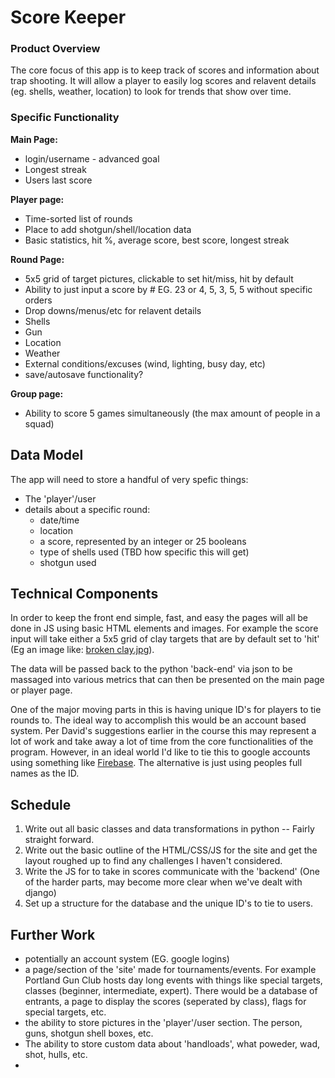 # **Score Keeper**

### Product Overview
The core focus of this app is to keep track of scores and information about trap shooting. It will allow a player to easily log scores and relavent details (eg. shells, weather, location) to look for trends that show over time. 

### Specific Functionality

**Main Page:**
  * login/username - advanced goal
  * Longest streak
  * Users last score

**Player page:**
  * Time-sorted list of rounds
  * Place to add shotgun/shell/location data
  * Basic statistics, hit %, average score, best score, longest streak

**Round Page:**
  * 5x5 grid of target pictures, clickable to set hit/miss, hit by default
  * Ability to just input a score by # EG. 23 or 4, 5, 3, 5, 5 without specific orders
  * Drop downs/menus/etc for relavent details
   * Shells
   * Gun
   * Location
   * Weather
   * External conditions/excuses (wind, lighting, busy day, etc)
   * save/autosave functionality?

**Group page:**
 * Ability to score 5 games simultaneously (the max amount of people in a squad)

## Data Model
The app will need to store a handful of very spefic things:
 * The 'player'/user
 * details about a specific round:
   * date/time
   * location
   * a score, represented by an integer or 25 booleans
   * type of shells used (TBD how specific this will get)
   * shotgun used

## Technical Components
In order to keep the front end simple, fast, and easy the pages will all be done in JS using basic HTML elements and images. For example the score input will take either a 5x5 grid of clay targets that are by default set to 'hit' (Eg an image like: [broken clay.jpg](http://mickleyhall.com/wp-content/uploads/2015/05/clay-pigeon-shooting.jpg)).

The data will be passed back to the python 'back-end' via json to be massaged into various metrics that can then be presented on the main page or player page. 

One of the major moving parts in this is having unique ID's for players to tie rounds to. The ideal way to accomplish this would be an account based system. Per David's suggestions earlier in the course this may represent a lot of work and take away a lot of time from the core functionalities of the program. However, in an ideal world I'd like to tie this to google accounts using something like [Firebase](https://firebase.google.com/docs/auth/). The alternative is just using peoples full names as the ID. 


## Schedule

1. Write out all basic classes and data transformations in python -- Fairly straight forward.
2. Write out the basic outline of the HTML/CSS/JS for the site and get the layout roughed up to find any challenges I haven't considered.
3. Write the JS for to take in scores communicate with the 'backend' (One of the harder parts, may become more clear when we've dealt with django)
4. Set up a structure for the database and the unique ID's to tie to users.


## Further Work

*  potentially an account system (EG. google logins)
*  a page/section of the 'site' made for tournaments/events.
  For example Portland Gun Club hosts day long events with things like special targets, classes (beginner, intermediate, expert). There would be a database of entrants, a page to display the scores (seperated by class), flags for special targets, etc. 
* the ability to store pictures in the 'player'/user section. The person, guns, shotgun shell boxes, etc.
* The ability to store custom data about 'handloads', what poweder, wad, shot, hulls, etc.
* 
